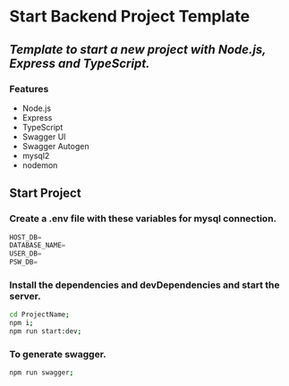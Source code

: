 # Start Backend Project Template
## _Template to start a new project with Node.js, Express and TypeScript._

### Features
- Node.js
- Express
- TypeScript
- Swagger UI
- Swagger Autogen
- mysql2
- nodemon

## Start Project
### Create a .env file with these variables for mysql connection.
```ts
HOST_DB=
DATABASE_NAME=
USER_DB=
PSW_DB=
```
### Install the dependencies and devDependencies and start the server.
```sh
cd ProjectName;
npm i;
npm run start:dev;
```

### To generate swagger.
```sh
npm run swagger;
```
